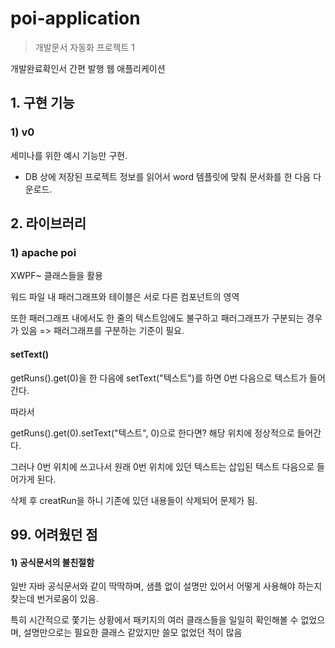 # poi-application
> 개발문서 자동화 프로젝트 1

개발완료확인서 간편 발행 웹 애플리케이션

## 1. 구현 기능

### 1) v0

세미나를 위한 예시 기능만 구현.

- DB 상에 저장된 프로젝트 정보를 읽어서 word 템플릿에 맞춰 문서화를 한 다음 다운로드.



## 2. 라이브러리

### 1) apache poi

 XWPF~ 클래스들을 활용

워드 파일 내 패러그래프와 테이블은 서로 다른 컴포넌트의 영역

또한 패러그래프 내에서도 한 줄의 텍스트임에도 불구하고 패러그래프가 구분되는 경우가 있음 => 패러그래프를 구분하는 기준이 필요.



#### setText()

getRuns().get(0)을 한 다음에 setText("텍스트")를 하면 0번 다음으로 텍스트가 들어간다.

따라서

getRuns().get(0).setText("텍스트", 0)으로 한다면? 해당 위치에 정상적으로 들어간다.

그러나 0번 위치에 쓰고나서 원래 0번 위치에 있던 텍스트는 삽입된 텍스트 다음으로 들어가게 된다.

삭제 후 creatRun을 하니 기존에 있던 내용들이 삭제되어 문제가 됨.



## 99. 어려웠던 점

#### 1) 공식문서의 불친절함

일반 자바 공식문서와 같이 딱딱하며, 샘플 없이 설명만 있어서 어떻게 사용해야 하는지 찾는데 번거로움이 있음.

특히 시간적으로 쫓기는 상황에서 패키지의 여러 클래스들을 일일히 확인해볼 수 없었으며, 설명만으로는 필요한 클래스 같았지만 쓸모 없었던 적이 많음

